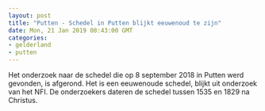 ```yaml
---
layout: post
title: "Putten - Schedel in Putten blijkt eeuwenoud te zijn"
date: Mon, 21 Jan 2019 08:43:00 GMT
categories: 
- gelderland 
- putten 
---
```


Het onderzoek naar de schedel die op 8 september 2018 in Putten werd gevonden, is afgerond. Het is een eeuwenoude schedel, blijkt uit onderzoek van het NFI. De onderzoekers dateren de schedel tussen 1535 en 1829 na Christus.
